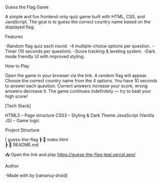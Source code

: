 Guess the Flag Game

A simple and fun frontend-only quiz game built with HTML, CSS, and JavaScript.
The goal is to guess the correct country name based on the displayed flag.

Features

-Random flag quiz each round.
-4 multiple-choice options per question.
-Timer (10 seconds per question).
-Score tracking & leveling system.
-Dark mode friendly UI with improved styling.

How to Play

Open the game in your browser via the link.
A random flag will appear.
Choose the correct country name from the 4 options.
You have 10 seconds to answer each question.
Correct answers increase your score, wrong answers decrease it.
The game continues indefinitely — try to beat your high score! 

[Tech Stack]

HTML5 – Page structure
CSS3 – Styling & Dark Theme
JavaScript (Vanilla JS) – Game logic

 Project Structure

| guess-the-flag
 ┣ 📜 index.html     
 ┣ 📜 README.md   

📥 Open the link and play
https://guess-the-flag-teal.vercel.app/

Author

-Made with  by [ramanuj-droid]

